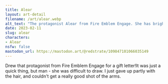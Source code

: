 ```yaml
---
title: Alear
layout: art-detail
filename: /art/alear.webp
alt_text: "The protagonist Alear from Fire Emblem Engage. She has brightly colored red and blue hair, matching eyes, and a white robe outfit with gold trims. She is holding her right hand in the air (the item is not included) and doing a peace sign in the other."
date: 2023-02-11
slug: alear
characters:
- Alear
nsfw: false
mastodon_url: https://mastodon.art/@redstrate/109847101066035149
---
```

Drew that protagonist from Fire Emblem Engage for a gift letter!It was just a quick thing, but man - she was difficult to draw. I just gave up partly with the hair, and couldn't get a really good shot of the arms.
